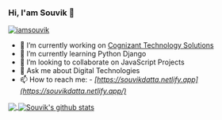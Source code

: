 ### Hi, I'am Souvik 👋
<p align="left"> <a target="_blank" rel="noopener noreferrer" href="https://komarev.com/ghpvc/?username=dattasouvik&amp;label=Profile Views&amp;color=blue&amp;style=plastic"><img src="https://komarev.com/ghpvc/?username=dattasouvik&amp;label=Profile Views&amp;color=blue&amp;style=plastic" alt="iamsouvik" data-canonical-src="https://komarev.com/ghpvc/?username=dattasouvik&amp;label=Views&amp;color=blue&amp;style=plastic" style="max-width:100%;"></a> </p>

- 🔭 I’m currently working on [Cognizant Technology       Solutions](https://www.cognizant.com/) 
- 🌱 I’m currently learning     Python Django 
- 👯 I’m looking to collaborate on JavaScript Projects 
- 💬    Ask me about Digital Technologies 
- 📫 How to reach me: -   *[https://souvikdatta.netlify.app](https://souvikdatta.netlify.app/)*

 
<a href="https://github.com/dattasouvik">
  <img align="center" src="https://camo.githubusercontent.com/42d7149e76d6f70e3e86351b330b0c7e2b843324/68747470733a2f2f6769746875622d726561646d652d73746174732e76657263656c2e6170702f6170692f746f702d6c616e67732f3f757365726e616d653d69616d706177616e267468656d653d6c6967687426686964655f6c616e67735f62656c6f773d31" data-canonical-src="https://github-readme-stats.vercel.app/api/top-langs/?username=dattasouvik&amp;theme=light&amp;hide_langs_below=1" style="max-width:100%;">
</a>
<a href="https://github.com/dattasouvik">
<img align="center" src="https://github-readme-stats.vercel.app/api?username=dattasouvik&amp;show_icons=true&amp;theme=light&amp;line_height=27" alt="Souvik's github stats" data-canonical-src="https://github-readme-stats.vercel.app/api?username=dattasouvik&amp;show_icons=true&amp;theme=light&amp;line_height=27" style="max-width:100%;">
</a>

